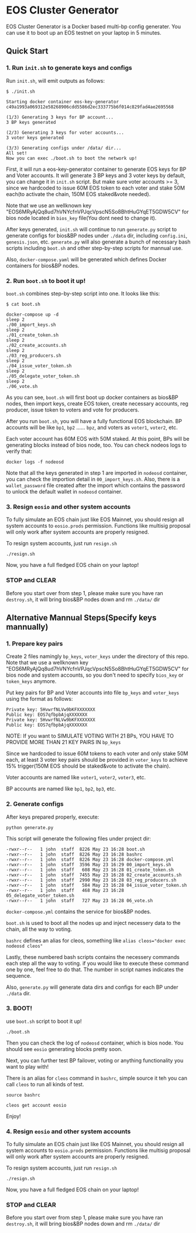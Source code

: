 # EOS Cluster Generator

EOS Cluster Generator is a Docker based multi-bp config generater. You can use it to boot up an EOS testnet on your laptop in 5 minutes.


## Quick Start

### 1. Run `init.sh` to generate keys and configs

Run `init.sh`, will emit outputs as follows:

```
$ ./init.sh

Starting docker container eos-key-generator
c49a1993a069312e58268906cdd5586d2ec333775b6f014c829fad4ae2695568

(1/3) Generating 3 keys for BP account...
3 BP keys generated

(2/3) Generating 3 keys for voter accounts...
3 voter keys generated

(3/3) Generating configs under /data/ dir...
All set!
Now you can exec ./boot.sh to boot the network up!
```

First, it will run a eos-key-generator container to generate EOS keys for BP and Voter accounts. It will generate 3 BP keys and 3 voter keys by default, you can change it in `init.sh` script. But make sure voter accounts >= 3, since we hardcoded to issue 60M EOS token to each voter and stake 50M each(to activate the chain, 150M EOS staked&vote needed).

Note that we use an wellknown key "EOS6MRyAjQq8ud7hVNYcfnVPJqcVpscN5So8BhtHuGYqET5GDW5CV" for bios node located in `bios_key` file(You dont need to change it).

After keys generated, `init.sh` will continue to run `generate.py` script to generate configs for bios&BP nodes under `./data` dir, including `config.ini`, `genesis.json`, etc. `generate.py` will also generate a bunch of necessary bash scripts including `boot.sh` and other step-by-step scripts for mannual use.

Also, `docker-compose.yaml` will be generated which defines Docker containers for bios&BP nodes.


### 2. Run `boot.sh` to boot it up!


`boot.sh` combines step-by-step script into one. It looks like this:

```
$ cat boot.sh

docker-compose up -d
sleep 2
./00_import_keys.sh
sleep 2
./01_create_token.sh
sleep 2
./02_create_accounts.sh
sleep 2
./03_reg_producers.sh
sleep 2
./04_issue_voter_token.sh
sleep 2
./05_delegate_voter_token.sh
sleep 2
./06_vote.sh
```

As you can see, `boot.sh` will first boot up docker containers as bios&BP nodes, then import keys, create EOS token, create necessary accounts, reg producer, issue token to voters and vote for producers.

After you run `boot.sh`, you will have a fully functional EOS blockchain. BP accounts will be like `bp1`, `bp2` ...... `bpz`, and voters as `voter1`, `voter2`, etc. 

Each voter account has 60M EOS with 50M staked. At this point, BPs will be generating blocks instead of bios node, too. You can check nodeos logs to verify that:

```
docker logs -f nodeosd
```

Note that all the keys generated in step 1 are imported in `nodeosd` container, you can check the importion detail in `00_import_keys.sh`. Also, there is a `wallet_password` file created after the import which contains the password to unlock the default wallet in `nodeosd` container.


### 3. Resign `eosio` and other system accounts

To fully simulate an EOS chain just like EOS Mainnet, you should resign all system accounts to `eosio.prods` permission. Functions like multisig proposal will only work after system accounts are properly resigned.

To resign system accounts, just run `resign.sh`

```
./resign.sh
```

Now, you have a full fledged EOS chain on your laptop!


### STOP and CLEAR

Before you start over from step 1, please make sure you have ran `destroy.sh`, it will bring bios&BP nodes down and rm `./data/` dir


## Alternative Mannual Steps(Specify keys mannually)

### 1. Prepare key pairs

Create 2 files namingly `bp_keys`, `voter_keys` under the directory of this repo. Note that we use a wellknown key "EOS6MRyAjQq8ud7hVNYcfnVPJqcVpscN5So8BhtHuGYqET5GDW5CV" for bios node and system accounts, so you don't need to specify `bios_key` or `token_keys` anymore.

Put key pairs for BP and Voter accounts into file `bp_keys` and `voter_keys` using the format as follows:

```
Private key: 5HvwrfNLVw9bKFXXXXXXX
Public key: EOS7qfbpbAjqXXXXXXX
Private key: 5HvwrfNLVw9bKFXXXXXXX
Public key: EOS7qfbpbAjqXXXXXXX
```

NOTE: If you want to SIMULATE VOTING WITH 21 BPs, YOU HAVE TO PROVIDE MORE THAN 21 KEY PAIRS IN `bp_keys`

Since we hardcoded to issue 60M tokens to each voter and only stake 50M each, at least 3 voter key pairs should be provided in `voter_keys` to achieve 15% trigger(150M EOS should be staked&vote to activate the chain).

Voter accounts are named like `voter1`, `voter2`, `voter3`, etc.

BP accounts are named like `bp1`, `bp2`, `bp3`, etc.


### 2. Generate configs

After keys prepared properly, execute:

```
python generate.py
```

This script will generate the following files under project dir:

```
-rwxr--r--   1 john  staff  8226 May 23 16:28 boot.sh
-rwxr--r--   1 john  staff  8226 May 23 16:28 bashrc
-rwxr--r--   1 john  staff  8226 May 23 16:28 docker-compose.yml
-rwxr--r--   1 john  staff  3596 May 23 16:29 00_import_keys.sh
-rwxr--r--   1 john  staff   608 May 23 16:28 01_create_token.sh
-rwxr--r--   1 john  staff  7455 May 23 16:28 02_create_accounts.sh
-rwxr--r--   1 john  staff  2990 May 23 16:28 03_reg_producers.sh
-rwxr--r--   1 john  staff   584 May 23 16:28 04_issue_voter_token.sh
-rwxr--r--   1 john  staff   468 May 23 16:28 05_delegate_voter_token.sh
-rwxr--r--   1 john  staff   727 May 23 16:28 06_vote.sh

```

`docker-compose.yml` contains the service for bios&BP nodes.

`boot.sh` is used to boot all the nodes up and inject necessery data to the chain, all the way to voting.

`bashrc` defines an alias for cleos, something like `alias cleos="docker exec nodeosd cleos"`

Lastly, these numbered bash scripts contains the necessery commands each step all the way to voting. if you would like to execute these command one by one, feel free to do that. The number in script names indicates the sequence.

Also, `generate.py` will generate data dirs and configs for each BP under `./data` dir.

### 3. BOOT!

use `boot.sh` script to boot it up!

```
./boot.sh
```

Then you can check the log of `nodeosd` container, which is bios node. You should see `eosio` generating blocks pretty soon.

Next, you can further test BP failover, voting or anything functionality you want to play with!

There is an alias for `cleos` command in `bashrc`, simple source it teh you can call `cleos` to run all kinds of test.

```
source bashrc

cleos get account eosio
```

Enjoy!

### 4. Resign `eosio` and other system accounts

To fully simulate an EOS chain just like EOS Mainnet, you should resign all system accounts to `eosio.prods` permission. Functions like multisig proposal will only work after system accounts are properly resigned.

To resign system accounts, just run `resign.sh`

```
./resign.sh
```

Now, you have a full fledged EOS chain on your laptop!


### STOP and CLEAR

Before you start over from step 1, please make sure you have ran `destroy.sh`, it will bring bios&BP nodes down and rm `./data/` dir

